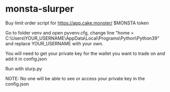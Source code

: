 # monsta-slurper
Buy limit order script for https://app.cake.monster/ $MONSTA token

Go to folder venv and open pyvenv.cfg, change line "home = C:\Users\YOUR_USERNAME\AppData\Local\Programs\Python\Python39" and replace YOUR_USERNAME with your own.

You will need to get your private key for the wallet you want to trade on and add it in config.json

Run with slurp.py

NOTE: No one will be able to see or access your private key in the config.json
